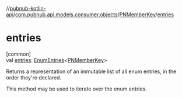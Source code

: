 //[pubnub-kotlin-api](../../../index.md)/[com.pubnub.api.models.consumer.objects](../index.md)/[PNMemberKey](index.md)/[entries](entries.md)

# entries

[common]\
val [entries](entries.md): [EnumEntries](https://kotlinlang.org/api/latest/jvm/stdlib/kotlin.enums/-enum-entries/index.html)&lt;[PNMemberKey](index.md)&gt;

Returns a representation of an immutable list of all enum entries, in the order they're declared.

This method may be used to iterate over the enum entries.
